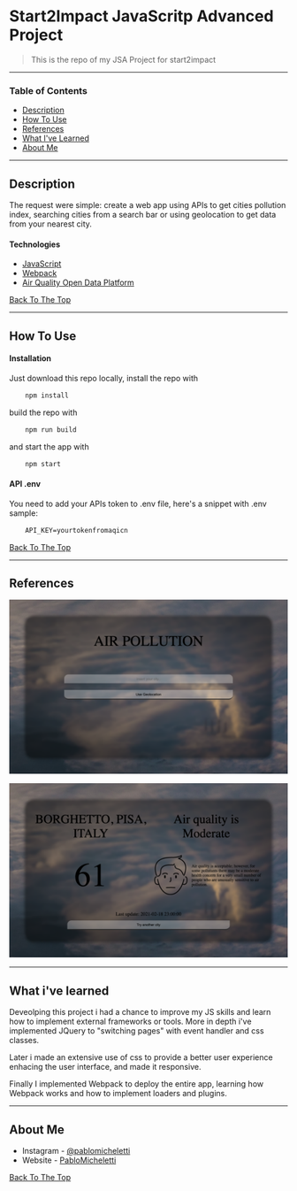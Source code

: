 # Start2Impact JavaScritp Advanced Project

> This is the repo of my JSA Project for start2impact
---

### Table of Contents

- [Description](#description)
- [How To Use](#how-to-use)
- [References](#references)
- [What I've Learned](#what-ive-learned)
- [About Me](#about-me)

---

## Description

The request were simple: create a web app using APIs to get cities pollution index, searching cities from a search bar or using geolocation to get data from your nearest city.

#### Technologies

- [JavaScript](https://javascript.info)
- [Webpack](https://webpack.js.org)
- [Air Quality Open Data Platform](https://aqicn.org/data-platform/token/#/)

[Back To The Top](#read-me-template)

---

## How To Use

#### Installation

Just download this repo locally, install the repo with

```javascript
	npm install
```

build the repo with 

```javascript
	npm run build
```

and start the app with

```javascript
	npm start
```
#### API .env

You need to add your APIs token to .env file, here's a snippet with .env sample:

```html
    API_KEY=yourtokenfromaqicn
```
[Back To The Top](#read-me-template)

---

## References

![Home Page](src/img/home.png)

![Data Page](src/img/isWorking.png)

---

## What i've learned


Deveolping this project i had a chance to improve my JS skills and learn how to implement external frameworks or tools. 
More in depth i've implemented JQuery to "switching pages" with event handler and css classes.

Later i made an extensive use of css to provide a better user experience enhacing the user interface, and made it responsive.

Finally I implemented Webpack to deploy the entire app, learning how Webpack works and how to implement loaders and plugins.

---

## About Me

- Instagram - [@pablomicheletti](https://www.instagram.com/pablomicheletti/)
- Website - [PabloMicheletti](http://pablomicheletti.it)

[Back To The Top](#read-me-template)